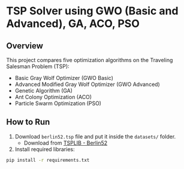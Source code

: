 # TSP Solver using GWO (Basic and Advanced), GA, ACO, PSO

## Overview
This project compares five optimization algorithms on the Traveling Salesman Problem (TSP):
- Basic Gray Wolf Optimizer (GWO Basic)
- Advanced Modified Gray Wolf Optimizer (GWO Advanced)
- Genetic Algorithm (GA)
- Ant Colony Optimization (ACO)
- Particle Swarm Optimization (PSO)

## How to Run
1. Download `berlin52.tsp` file and put it inside the `datasets/` folder.
   - Download from [TSPLIB - Berlin52](https://www.kaggle.com/datasets/keknure/berlin52)
2. Install required libraries:
```bash
pip install -r requirements.txt
